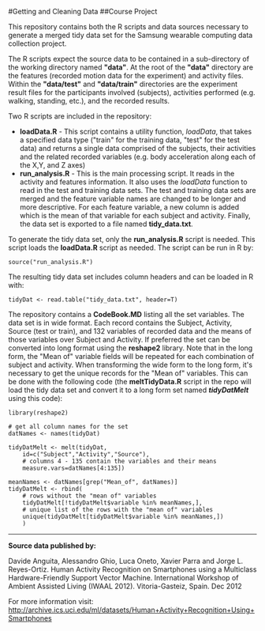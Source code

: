#Getting and Cleaning Data
##Course Project

This repository contains both the R scripts and data sources necessary to generate a merged tidy data set for the Samsung wearable computing data collection project.

The R scripts expect the source data to be contained in a sub-directory of the working directory named **"data"**. At the root of the **"data"** directory are the features (recorded motion data for the experiment) and activity files. Within the **"data/test"** and **"data/train"** directories are the experiment result files for the participants involved (subjects), activities performed (e.g. walking, standing, etc.), and the recorded results.

Two R scripts are included in the repository:
   
* **loadData.R** - This script contains a utility function, *loadData*, that takes a specified data type ("train" for the training data, "test" for the test data) and returns a single data comprised of the subjects, their activities and the related recorded variables (e.g. body acceleration along each of the X,Y, and Z axes) 
* **run_analysis.R** - This is the main processing script. It reads in the activity and features information. It also uses the *loadData* function to read in the test and training data sets. The test and training data sets are merged and the feature variable names are changed to be longer and more descriptive. For each feature variable, a new column is added which is the mean of that variable for each subject and activity. Finally, the data set is exported to a file named **tidy\_data.txt**.

To generate the tidy data set, only the **run_analysis.R** script is needed. This script loads the **loadData.R** script as needed. The script can be run in R by:

    source("run_analysis.R")

The resulting tidy data set includes column headers and can be loaded in R with:

    tidyDat <- read.table("tidy_data.txt", header=T)

The repository contains a **CodeBook.MD** listing all the set variables. The data set is in wide format. Each record contains the Subject, Activity, Source (test or train), and 132 variables of recorded data and the means of those variables over Subject and Activity. If preferred the set can be converted into long format using the **reshape2** library. Note that in the long form, the "Mean of" variable fields will be repeated for each combination of subject and activity. When transforming the wide form to the long form, it's necessary to get the unique records for the "Mean of" variables. This can be done with the following code (the **meltTidyData.R** script in the repo will load the tidy data set and convert it to a long form set named ***tidyDatMelt*** using this code):


	library(reshape2)
	
	# get all column names for the set
	datNames <- names(tidyDat)
	
	tidyDatMelt <- melt(tidyDat,
	    id=c("Subject","Activity","Source"), 
	    # columns 4 - 135 contain the variables and their means
	    measure.vars=datNames[4:135]) 
	
	meanNames <- datNames[grep("Mean_of", datNames)]
	tidyDatMelt <- rbind(
	    # rows without the "mean of" variables
	    tidyDatMelt[!tidyDatMelt$variable %in% meanNames,],
	    # unique list of the rows with the "mean of" variables
	    unique(tidyDatMelt[tidyDatMelt$variable %in% meanNames,])
	    )
 

----------

**Source data published by:**

Davide Anguita, Alessandro Ghio, Luca Oneto, Xavier Parra and Jorge L. Reyes-Ortiz. Human Activity Recognition on Smartphones using a Multiclass Hardware-Friendly Support Vector Machine. International Workshop of Ambient Assisted Living (IWAAL 2012). Vitoria-Gasteiz, Spain. Dec 2012

For more information visit: [http://archive.ics.uci.edu/ml/datasets/Human+Activity+Recognition+Using+Smartphones ](http://archive.ics.uci.edu/ml/datasets/Human+Activity+Recognition+Using+Smartphones  "http://archive.ics.uci.edu/ml/datasets/Human+Activity+Recognition+Using+Smartphones ")